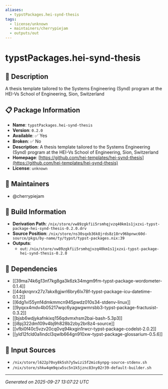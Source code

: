 ```yaml
---
aliases:
  - typstPackages.hei-synd-thesis
tags:
  - license/unknown
  - maintainers/cherrypiejam
  - outputs/out
---
```


# typstPackages.hei-synd-thesis

## 📝 Description

A thesis template tailored to the Systems Engineering (Synd) program at the HEI-Vs School of Engineering, Sion, Switzerland

## 📋 Package Information

- **Name**: `typstPackages.hei-synd-thesis`
- **Version**: `0.2.0`
- **Available**: ✅ Yes
- **Broken**: ✅ No
- **Description**: A thesis template tailored to the Systems Engineering (Synd) program at the HEI-Vs School of Engineering, Sion, Switzerland
- **Homepage**: [https://github.com/hei-templates/hei-synd-thesis](https://github.com/hei-templates/hei-synd-thesis)
- **License**: `unknown`
## 👥 Maintainers

- @cherrypiejam


## 🔧 Build Information

- **Derivation Path**: `/nix/store/vw89zgkfii5rsmhqjvzq40km1s1jxzxi-typst-package-hei-synd-thesis-0.2.0.drv`
- **Source Position**: `/nix/store/ns30sqxb36k8jrds8z18rv96bpnwc60d-source/pkgs/by-name/ty/typst/typst-packages.nix:39`
- **Outputs**:
  - `out`:  `/nix/store/vw89zgkfii5rsmhqjvzq40km1s1jxzxi-typst-package-hei-synd-thesis-0.2.0`

## 🔗 Dependencies

- [[39ma74k6g13nf7kg8ga3k6zk34mgm9fm-typst-package-wordometer-0.1.4]]
- [[44qkrqnrx27z7akx8gjwrl6bry6lx78f-typst-package-icu-datetime-0.1.2]]
- [[6dg1vi55ynf4dmkmmcn945pwdz010s34-stdenv-linux]]
- [[9yqxx4mdv4b05217wqc6yagwgwmrsbb3-typst-package-fractusist-0.3.2]]
- [[bjsb6wdjykafnkixq156qdvmxhsm2bai-bash-5.3p3]]
- [[i8pj322dm109v4bj9h828b2zby2br8z4-source]]
- [[vfbi0f40c5vzv20cq0vq94kxgin1rwcr-typst-package-codelst-2.0.2]]
- [[yld12fcld0a1indcl3qwlb664gn910xw-typst-package-glossarium-0.5.6]]

## 📁 Input Sources

- `/nix/store/l622p70vy8k5sh7y5wizi5f2mic6ynpg-source-stdenv.sh`
- `/nix/store/shkw4qm9qcw5sc5n1k5jznc83ny02r39-default-builder.sh`

---
*Generated on 2025-09-27 13:07:22 UTC*
